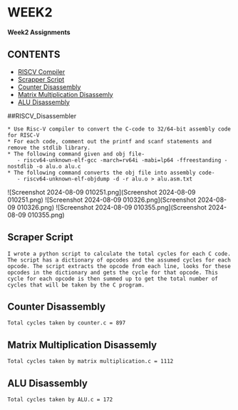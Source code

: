 # WEEK2

**Week2 Assignments**

## CONTENTS
* [RISCV Compiler](#RISCV_Disassembler)
* [Scrapper Script](#Scrapper_Script)
* [Counter Disassembly](#Counter_Disassembly)
* [Matrix Multiplication Disassemly](#Matrix_Multiplication_Disassemly)
* [ALU Disassembly](#ALU_Disassembly)

##RISCV_Disassembler

    * Use Risc-V compiler to convert the C-code to 32/64-bit assembly code for RISC-V
    * For each code, comment out the printf and scanf statements and remove the stdlib library.
    * The following command given and obj file-
       - riscv64-unknown-elf-gcc -march=rv64i -mabi=lp64 -ffreestanding -nostdlib -o alu.o alu.c
    * The following command converts the obj file into assembly code-
       - riscv64-unknown-elf-objdump -d -r alu.o > alu.asm.txt 
![Screenshot 2024-08-09 010251.png](Screenshot 2024-08-09 010251.png)
![Screenshot 2024-08-09 010326.png](Screenshot 2024-08-09 010326.png)
![Screenshot 2024-08-09 010355.png](Screenshot 2024-08-09 010355.png)
		
## Scraper Script
    I wrote a python script to calculate the total cycles for each C code. The script has a dictionary of opcodes and the assumed cycles for each opcode. The script extracts the opcode from each line, looks for these opcodes in the dictionary and gets the cycle for that opcode. This cycle for each opcode is then summed up to get the total number of cycles that will be taken by the C program. 

## Counter Disassembly
    Total cycles taken by counter.c = 897 
## Matrix Multiplication Disassemly
    Total cycles taken by matrix multiplication.c = 1112 
## ALU Disassembly
    Total cycles taken by ALU.c = 172 



